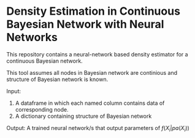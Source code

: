 # Density Estimation in Continuous Bayesian Network with Neural Networks
This repository contains a neural-network based density estimator for a continuous Bayesian network.

This tool assumes all nodes in Bayesian network are continious and structure of Bayesian network is known.

Input: 
1) A dataframe in which each named column contains data of corresponding node.
2) A dictionary containing structure of Bayesian network


Output:
A trained neural network/s that output parameters of $`f(X_i | pa(X_i))`$



